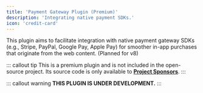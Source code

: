 ```yaml
---
title: 'Payment Gateway Plugin (Premium)'
description: 'Integrating native payment SDKs.'
icon: 'credit-card'
---
```


This plugin aims to facilitate integration with native payment gateway SDKs (e.g., Stripe, PayPal, Google Pay, Apple Pay) for smoother in-app purchases that originate from the web content. (Planned for v8)

::: callout tip
This is a premium plugin and is not included in the open-source project. Its source code is only available to **[Project Sponsors](https://github.com/sponsors/mgks/sponsorships?sponsor=mgks&tier_id=468838)**.
:::

::: callout warning
**THIS PLUGIN IS UNDER DEVELOPMENT.**
:::